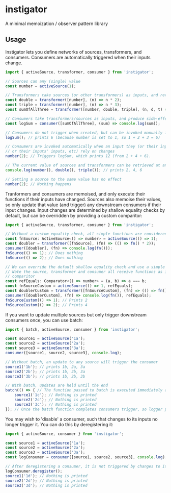 # instigator
A minimal memoization / observer pattern library

## Usage

Instigator lets you define networks of sources, transformers, and consumers. Consumers are
automatically triggered when their inputs change.

```js
import { activeSource, transformer, consumer } from 'instigator';

// Sources can any (single) value
const number = activeSource(1);

// Transformers take sources (or other transformers) as inputs, and return outputs
const double = transformer([number], (n) => n * 2);
const triple = transformer([number], (n) => n * 3);
const sumOfAllThree = transformer([number, double, triple], (n, d, t) => n + d + t);

// Consumers take transformers/sources as inputs, and produce side-effects (no outputs)
const logSum = consumer([sumOfAllThree], (sum) => console.log(sum));

// Consumers do not trigger when created, but can be invoked manually if you like
logSum(); // prints 6 (because number is set to 1, so 1 + 2 + 3 = 6)

// Consumers are invoked automatically when an input they (or their inputs,
// or their inputs' inputs, etc) rely on changes
number(2); // Triggers logSum, which prints 12 (from 2 + 4 + 6).

// The current value of sources and transformers can be retrieved at any time
console.log(number(), double(), triple()); // prints 2, 4, 6

// Setting a source to the same value has no effect
number(2); // Nothing happens
```

Tranformers and consumers are memoised, and only execute their functions if their inputs
have changed. Sources also memoise their values, so only update that value (and trigger)
any downstream consumers if their input changes. Input changes are determined by shallow
equality checks by default, but can be overridden by providing a custom comparitor:

```js
import { activeSource, transformer, consumer } from 'instigator';

// Without a custom equality check, all simple functions are considered equal
const fnSource: ActiveSource<() => number> = activeSource(() => 1);
const doubler = transformer([fnSource], (fn) => (() => fn() * 2));
consumer([doubler], (fn) => console.log(fn()));
fnSource(() => 1); // Does nothing
fnSource(() => 2); // Does nothing

// We can override the default shallow equality check and use a simple reference equality test
// Note the source, transformer and consumer all receive functions as inputs, so all need a custom
// comparitor
const refEquals: Comparator<() => number> = (a, b) => a === b;
const fnSourceCustom = activeSource(() => 1, refEquals);
const doublerCustom = transformer([fnSourceCustom], (fn) => (() => fn() * 2), refEquals);
consumer([doublerCustom], (fn) => console.log(fn()), refEquals);
fnSourceCustom(() => 1); // Prints 2
fnSourceCustom(() => 2); // Prints 4
```

If you want to update multiple sources but only trigger downstream consumers once, you can use batch:

```js
import { batch, activeSource, consumer } from 'instigator';

const source1 = activeSource('1a');
const source2 = activeSource('2a');
const source3 = activeSource('3a');
consumer([source1, source2, source3], console.log);

// Without batch, an update to any source will trigger the consumer
source1('1b'); // prints 1b, 2a, 3a
source2('2b'); // prints 1b, 2b, 3a
source3('3b'); // prints 1b, 2b, 3b

// With batch, updates are held until the end
batch(() => { // The function passed to batch is executed immediately and synchronously
    source1('1c'); // Nothing is printed
    source2('2c'); // Nothing is printed
    source3('3c'); // Nothing is printed
}); // Once the batch function completes consumers trigger, so logger prints 1c, 2c, 3c
```

You may wish to 'disable' a consumer, such that changes to its inputs no longer trigger it. You can
do this by deregistering it:

```js
import { activeSource, consumer } from 'instigator';

const source1 = activeSource('1a');
const source2 = activeSource('2a');
const source3 = activeSource('3a');
const logConsumer = consumer([source1, source2, source3], console.log);

// After deregistering a consumer, it is not triggered by changes to its sources
logConsumer.deregister();
source1('1d'); // Nothing is printed
source2('2d'); // Nothing is printed
source3('3d'); // Nothing is printed
```